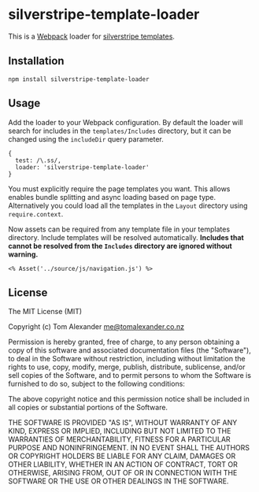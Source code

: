 # silverstripe-template-loader

This is a [Webpack](https://webpack.github.io/) loader for [silverstripe templates](https://docs.silverstripe.org/en/3.1/developer_guides/templates/).

## Installation

```
npm install silverstripe-template-loader
```

## Usage

Add the loader to your Webpack configuration. By default the loader will search for
includes in the `templates/Includes` directory, but it can be changed using the
`includeDir` query parameter.

```
{
  test: /\.ss/,
  loader: 'silverstripe-template-loader'
}
```

You must explicitly require the page templates you want. This allows enables
bundle splitting and async loading based on page type. Alternatively you could
load all the templates in the `Layout` directory using `require.context`.

Now assets can be required from any template file in your templates directory.
Include templates will be resolved automatically. **Includes that cannot be resolved
from the `Includes` directory are ignored without warning.**

```
<% Asset('../source/js/navigation.js') %>
```
## License

The MIT License (MIT)

Copyright (c) Tom Alexander <me@tomalexander.co.nz>

Permission is hereby granted, free of charge, to any person obtaining a copy
of this software and associated documentation files (the "Software"), to deal
in the Software without restriction, including without limitation the rights
to use, copy, modify, merge, publish, distribute, sublicense, and/or sell
copies of the Software, and to permit persons to whom the Software is
furnished to do so, subject to the following conditions:

The above copyright notice and this permission notice shall be included in
all copies or substantial portions of the Software.

THE SOFTWARE IS PROVIDED "AS IS", WITHOUT WARRANTY OF ANY KIND, EXPRESS OR
IMPLIED, INCLUDING BUT NOT LIMITED TO THE WARRANTIES OF MERCHANTABILITY,
FITNESS FOR A PARTICULAR PURPOSE AND NONINFRINGEMENT. IN NO EVENT SHALL THE
AUTHORS OR COPYRIGHT HOLDERS BE LIABLE FOR ANY CLAIM, DAMAGES OR OTHER
LIABILITY, WHETHER IN AN ACTION OF CONTRACT, TORT OR OTHERWISE, ARISING FROM,
OUT OF OR IN CONNECTION WITH THE SOFTWARE OR THE USE OR OTHER DEALINGS IN
THE SOFTWARE.
